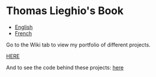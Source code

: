 # Thomas Lieghio's Book

* [English](README.md)
* [French](https://github.com/ThomL69/My_Book/blob/main/README.md)

Go to the Wiki tab to view my portfolio of different projects.

<a href="https://github.com/ThomL69/My_Book/wiki">HERE</a>

And to see the code behind these projects: <a href="https://github.com/ThomL69/My_upload"> here </a> 
